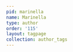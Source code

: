 ```yaml
---
pid: marinella
name: Marinella
type: author
order: '115'
layout: tagpage
collection: author_tags
---
```


